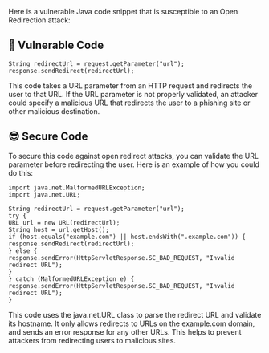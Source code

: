 Here is a vulnerable Java code snippet that is susceptible to an Open Redirection attack: 

## 🥺 Vulnerable Code
```
String redirectUrl = request.getParameter("url");
response.sendRedirect(redirectUrl);
```
This code takes a URL parameter from an HTTP request and redirects the user to that URL. If the URL parameter is not properly validated, an attacker could specify a malicious URL that redirects the user to a phishing site or other malicious destination.

## 😎 Secure Code 
To secure this code against open redirect attacks, you can validate the URL parameter before redirecting the user. Here is an example of how you could do this:

```
import java.net.MalformedURLException;
import java.net.URL;

String redirectUrl = request.getParameter("url");
try {
URL url = new URL(redirectUrl);
String host = url.getHost();
if (host.equals("example.com") || host.endsWith(".example.com")) {
response.sendRedirect(redirectUrl);
} else {
response.sendError(HttpServletResponse.SC_BAD_REQUEST, "Invalid redirect URL");
}
} catch (MalformedURLException e) {
response.sendError(HttpServletResponse.SC_BAD_REQUEST, "Invalid redirect URL");
}
```
This code uses the java.net.URL class to parse the redirect URL and validate its hostname. It only allows redirects to URLs on the example.com domain, and sends an error response for any other URLs. This helps to prevent attackers from redirecting users to malicious sites.
